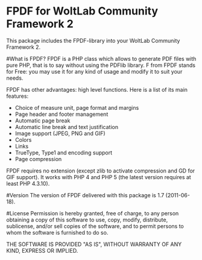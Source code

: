 FPDF for WoltLab Community Framework 2
==================
This package includes the FPDF-library into your WoltLab Community Framework 2.

#What is FPDF?
FPDF is a PHP class which allows to generate PDF files with pure PHP, that is to say without using the PDFlib library. F from FPDF stands for Free: you may use it for any kind of usage and modify it to suit your needs.

FPDF has other advantages: high level functions. Here is a list of its main features:

* Choice of measure unit, page format and margins
* Page header and footer management
* Automatic page break
* Automatic line break and text justification
* Image support (JPEG, PNG and GIF)
* Colors
* Links
* TrueType, Type1 and encoding support
* Page compression

FPDF requires no extension (except zlib to activate compression and GD for GIF support). It works with PHP 4 and PHP 5 (the latest version requires at least PHP 4.3.10).

#Version
The version of FPDF delivered with this package is 1.7 (2011-06-18).

#License
Permission is hereby granted, free of charge, to any person obtaining a copy
of this software to use, copy, modify, distribute, sublicense, and/or sell
copies of the software, and to permit persons to whom the software is furnished
to do so.

THE SOFTWARE IS PROVIDED "AS IS", WITHOUT WARRANTY OF ANY KIND, EXPRESS OR IMPLIED.